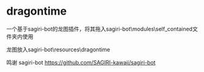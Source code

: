 # dragontime

一个基于sagiri-bot的龙图插件，将其拖入sagiri-bot\modules\self_contained文件夹内使用

龙图放入sagiri-bot\resources\dragontime

鸣谢 sagiri-bot https://github.com/SAGIRI-kawaii/sagiri-bot
